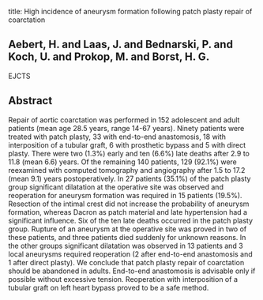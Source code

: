 title: High incidence of aneurysm formation following patch plasty repair of coarctation

## Aebert, H. and Laas, J. and Bednarski, P. and Koch, U. and Prokop, M. and Borst, H. G.
EJCTS


## Abstract
Repair of aortic coarctation was performed in 152 adolescent and adult patients (mean age 28.5 years, range 14-67 years). Ninety patients were treated with patch plasty, 33 with end-to-end anastomosis, 18 with interposition of a tubular graft, 6 with prosthetic bypass and 5 with direct plasty. There were two (1.3%) early and ten (6.6%) late deaths after 2.9 to 11.8 (mean 6.6) years. Of the remaining 140 patients, 129 (92.1%) were reexamined with computed tomography and angiography after 1.5 to 17.2 (mean 9.1) years postoperatively. In 27 patients (35.1%) of the patch plasty group significant dilatation at the operative site was observed and reoperation for aneurysm formation was required in 15 patients (19.5%). Resection of the intimal crest did not increase the probability of aneurysm formation, whereas Dacron as patch material and late hypertension had a significant influence. Six of the ten late deaths occurred in the patch plasty group. Rupture of an aneurysm at the operative site was proved in two of these patients, and three patients died suddenly for unknown reasons. In the other groups significant dilatation was observed in 13 patients and 3 local aneurysms required reoperation (2 after end-to-end anastomosis and 1 after direct plasty). We conclude that patch plasty repair of coarctation should be abandoned in adults. End-to-end anastomosis is advisable only if possible without excessive tension. Reoperation with interposition of a tubular graft on left heart bypass proved to be a safe method.

